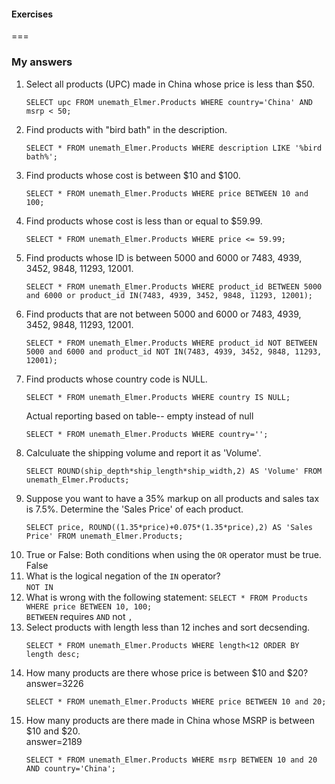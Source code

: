 #### Exercises


===
### My answers
1. Select all products (UPC) made in China whose price is less than $50.  
    ```
    SELECT upc FROM unemath_Elmer.Products WHERE country='China' AND msrp < 50;
    ```
2. Find products with "bird bath" in the description.  
    ```
    SELECT * FROM unemath_Elmer.Products WHERE description LIKE '%bird bath%';
    ```
3. Find products whose cost is between $10 and $100.  
    ```
    SELECT * FROM unemath_Elmer.Products WHERE price BETWEEN 10 and 100;
    ```
4. Find products whose cost is less than or equal to $59.99.  
    ```
    SELECT * FROM unemath_Elmer.Products WHERE price <= 59.99;
    ```
5. Find products whose ID is between 5000 and 6000 or 7483, 4939, 3452, 9848, 11293, 12001.  
    ```
    SELECT * FROM unemath_Elmer.Products WHERE product_id BETWEEN 5000 and 6000 or product_id IN(7483, 4939, 3452, 9848, 11293, 12001);
    ```
6. Find products that are not between 5000 and 6000 or 7483, 4939, 3452, 9848, 11293, 12001.  
    ```
    SELECT * FROM unemath_Elmer.Products WHERE product_id NOT BETWEEN 5000 and 6000 and product_id NOT IN(7483, 4939, 3452, 9848, 11293, 12001);
    ```
7. Find products whose country code is NULL.  
    ```
    SELECT * FROM unemath_Elmer.Products WHERE country IS NULL;
    ```  
    Actual reporting based on table-- empty instead of null  
    ```
    SELECT * FROM unemath_Elmer.Products WHERE country='';
    ```
8. Calculuate the shipping volume and report it as 'Volume'.  
    ```
    SELECT ROUND(ship_depth*ship_length*ship_width,2) AS 'Volume' FROM unemath_Elmer.Products;
    ```
9. Suppose you want to have a 35% markup on all products and sales tax is 7.5%.  Determine the 'Sales Price' of each product.  
    ```
    SELECT price, ROUND((1.35*price)+0.075*(1.35*price),2) AS 'Sales Price' FROM unemath_Elmer.Products;
    ```
10. True or False: Both conditions when using the `OR` operator must be true.  
    False
11. What is the logical negation of the `IN` operator?  
    `NOT IN`
12. What is wrong with the following statement: `SELECT * FROM Products WHERE price BETWEEN 10, 100;`  
    `BETWEEN` requires `AND` not `,`
13. Select products with length less than 12 inches and sort decsending.  
    ```
    SELECT * FROM unemath_Elmer.Products WHERE length<12 ORDER BY length desc;
    ```
14. How many products are there whose price is between $10 and $20?  
    answer=3226
    ```
    SELECT * FROM unemath_Elmer.Products WHERE price BETWEEN 10 and 20;
    ```
15. How many products are there made in China whose MSRP is between $10 and $20.  
    answer=2189  
    ```
    SELECT * FROM unemath_Elmer.Products WHERE msrp BETWEEN 10 and 20 AND country='China';
    ```

